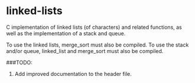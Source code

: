 # linked-lists
C implementation of linked lists (of characters) and related functions, as well as the implementation of a stack and queue.

To use the linked lists, merge_sort must also be compiled.
To use the stack and/or queue, linked_list and merge_sort must also be compiled.

###TODO:
1. Add improved documentation to the header file.
